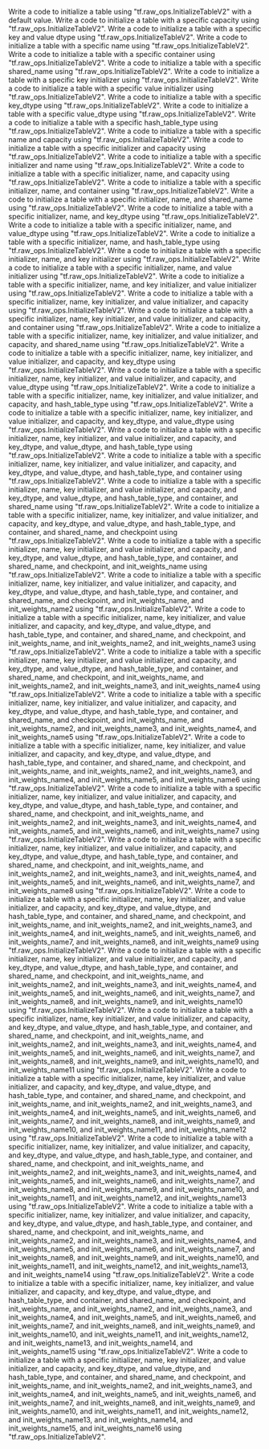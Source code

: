Write a code to initialize a table using "tf.raw_ops.InitializeTableV2" with a default value.
Write a code to initialize a table with a specific capacity using "tf.raw_ops.InitializeTableV2".
Write a code to initialize a table with a specific key and value dtype using "tf.raw_ops.InitializeTableV2".
Write a code to initialize a table with a specific name using "tf.raw_ops.InitializeTableV2".
Write a code to initialize a table with a specific container using "tf.raw_ops.InitializeTableV2".
Write a code to initialize a table with a specific shared_name using "tf.raw_ops.InitializeTableV2".
Write a code to initialize a table with a specific key initializer using "tf.raw_ops.InitializeTableV2".
Write a code to initialize a table with a specific value initializer using "tf.raw_ops.InitializeTableV2".
Write a code to initialize a table with a specific key_dtype using "tf.raw_ops.InitializeTableV2".
Write a code to initialize a table with a specific value_dtype using "tf.raw_ops.InitializeTableV2".
Write a code to initialize a table with a specific hash_table_type using "tf.raw_ops.InitializeTableV2".
Write a code to initialize a table with a specific name and capacity using "tf.raw_ops.InitializeTableV2".
Write a code to initialize a table with a specific initializer and capacity using "tf.raw_ops.InitializeTableV2".
Write a code to initialize a table with a specific initializer and name using "tf.raw_ops.InitializeTableV2".
Write a code to initialize a table with a specific initializer, name, and capacity using "tf.raw_ops.InitializeTableV2".
Write a code to initialize a table with a specific initializer, name, and container using "tf.raw_ops.InitializeTableV2".
Write a code to initialize a table with a specific initializer, name, and shared_name using "tf.raw_ops.InitializeTableV2".
Write a code to initialize a table with a specific initializer, name, and key_dtype using "tf.raw_ops.InitializeTableV2".
Write a code to initialize a table with a specific initializer, name, and value_dtype using "tf.raw_ops.InitializeTableV2".
Write a code to initialize a table with a specific initializer, name, and hash_table_type using "tf.raw_ops.InitializeTableV2".
Write a code to initialize a table with a specific initializer, name, and key initializer using "tf.raw_ops.InitializeTableV2".
Write a code to initialize a table with a specific initializer, name, and value initializer using "tf.raw_ops.InitializeTableV2".
Write a code to initialize a table with a specific initializer, name, and key initializer, and value initializer using "tf.raw_ops.InitializeTableV2".
Write a code to initialize a table with a specific initializer, name, key initializer, and value initializer, and capacity using "tf.raw_ops.InitializeTableV2".
Write a code to initialize a table with a specific initializer, name, key initializer, and value initializer, and capacity, and container using "tf.raw_ops.InitializeTableV2".
Write a code to initialize a table with a specific initializer, name, key initializer, and value initializer, and capacity, and shared_name using "tf.raw_ops.InitializeTableV2".
Write a code to initialize a table with a specific initializer, name, key initializer, and value initializer, and capacity, and key_dtype using "tf.raw_ops.InitializeTableV2".
Write a code to initialize a table with a specific initializer, name, key initializer, and value initializer, and capacity, and value_dtype using "tf.raw_ops.InitializeTableV2".
Write a code to initialize a table with a specific initializer, name, key initializer, and value initializer, and capacity, and hash_table_type using "tf.raw_ops.InitializeTableV2".
Write a code to initialize a table with a specific initializer, name, key initializer, and value initializer, and capacity, and key_dtype, and value_dtype using "tf.raw_ops.InitializeTableV2".
Write a code to initialize a table with a specific initializer, name, key initializer, and value initializer, and capacity, and key_dtype, and value_dtype, and hash_table_type using "tf.raw_ops.InitializeTableV2".
Write a code to initialize a table with a specific initializer, name, key initializer, and value initializer, and capacity, and key_dtype, and value_dtype, and hash_table_type, and container using "tf.raw_ops.InitializeTableV2".
Write a code to initialize a table with a specific initializer, name, key initializer, and value initializer, and capacity, and key_dtype, and value_dtype, and hash_table_type, and container, and shared_name using "tf.raw_ops.InitializeTableV2".
Write a code to initialize a table with a specific initializer, name, key initializer, and value initializer, and capacity, and key_dtype, and value_dtype, and hash_table_type, and container, and shared_name, and checkpoint using "tf.raw_ops.InitializeTableV2".
Write a code to initialize a table with a specific initializer, name, key initializer, and value initializer, and capacity, and key_dtype, and value_dtype, and hash_table_type, and container, and shared_name, and checkpoint, and init_weights_name using "tf.raw_ops.InitializeTableV2".
Write a code to initialize a table with a specific initializer, name, key initializer, and value initializer, and capacity, and key_dtype, and value_dtype, and hash_table_type, and container, and shared_name, and checkpoint, and init_weights_name, and init_weights_name2 using "tf.raw_ops.InitializeTableV2".
Write a code to initialize a table with a specific initializer, name, key initializer, and value initializer, and capacity, and key_dtype, and value_dtype, and hash_table_type, and container, and shared_name, and checkpoint, and init_weights_name, and init_weights_name2, and init_weights_name3 using "tf.raw_ops.InitializeTableV2".
Write a code to initialize a table with a specific initializer, name, key initializer, and value initializer, and capacity, and key_dtype, and value_dtype, and hash_table_type, and container, and shared_name, and checkpoint, and init_weights_name, and init_weights_name2, and init_weights_name3, and init_weights_name4 using "tf.raw_ops.InitializeTableV2".
Write a code to initialize a table with a specific initializer, name, key initializer, and value initializer, and capacity, and key_dtype, and value_dtype, and hash_table_type, and container, and shared_name, and checkpoint, and init_weights_name, and init_weights_name2, and init_weights_name3, and init_weights_name4, and init_weights_name5 using "tf.raw_ops.InitializeTableV2".
Write a code to initialize a table with a specific initializer, name, key initializer, and value initializer, and capacity, and key_dtype, and value_dtype, and hash_table_type, and container, and shared_name, and checkpoint, and init_weights_name, and init_weights_name2, and init_weights_name3, and init_weights_name4, and init_weights_name5, and init_weights_name6 using "tf.raw_ops.InitializeTableV2".
Write a code to initialize a table with a specific initializer, name, key initializer, and value initializer, and capacity, and key_dtype, and value_dtype, and hash_table_type, and container, and shared_name, and checkpoint, and init_weights_name, and init_weights_name2, and init_weights_name3, and init_weights_name4, and init_weights_name5, and init_weights_name6, and init_weights_name7 using "tf.raw_ops.InitializeTableV2".
Write a code to initialize a table with a specific initializer, name, key initializer, and value initializer, and capacity, and key_dtype, and value_dtype, and hash_table_type, and container, and shared_name, and checkpoint, and init_weights_name, and init_weights_name2, and init_weights_name3, and init_weights_name4, and init_weights_name5, and init_weights_name6, and init_weights_name7, and init_weights_name8 using "tf.raw_ops.InitializeTableV2".
Write a code to initialize a table with a specific initializer, name, key initializer, and value initializer, and capacity, and key_dtype, and value_dtype, and hash_table_type, and container, and shared_name, and checkpoint, and init_weights_name, and init_weights_name2, and init_weights_name3, and init_weights_name4, and init_weights_name5, and init_weights_name6, and init_weights_name7, and init_weights_name8, and init_weights_name9 using "tf.raw_ops.InitializeTableV2".
Write a code to initialize a table with a specific initializer, name, key initializer, and value initializer, and capacity, and key_dtype, and value_dtype, and hash_table_type, and container, and shared_name, and checkpoint, and init_weights_name, and init_weights_name2, and init_weights_name3, and init_weights_name4, and init_weights_name5, and init_weights_name6, and init_weights_name7, and init_weights_name8, and init_weights_name9, and init_weights_name10 using "tf.raw_ops.InitializeTableV2".
Write a code to initialize a table with a specific initializer, name, key initializer, and value initializer, and capacity, and key_dtype, and value_dtype, and hash_table_type, and container, and shared_name, and checkpoint, and init_weights_name, and init_weights_name2, and init_weights_name3, and init_weights_name4, and init_weights_name5, and init_weights_name6, and init_weights_name7, and init_weights_name8, and init_weights_name9, and init_weights_name10, and init_weights_name11 using "tf.raw_ops.InitializeTableV2".
Write a code to initialize a table with a specific initializer, name, key initializer, and value initializer, and capacity, and key_dtype, and value_dtype, and hash_table_type, and container, and shared_name, and checkpoint, and init_weights_name, and init_weights_name2, and init_weights_name3, and init_weights_name4, and init_weights_name5, and init_weights_name6, and init_weights_name7, and init_weights_name8, and init_weights_name9, and init_weights_name10, and init_weights_name11, and init_weights_name12 using "tf.raw_ops.InitializeTableV2".
Write a code to initialize a table with a specific initializer, name, key initializer, and value initializer, and capacity, and key_dtype, and value_dtype, and hash_table_type, and container, and shared_name, and checkpoint, and init_weights_name, and init_weights_name2, and init_weights_name3, and init_weights_name4, and init_weights_name5, and init_weights_name6, and init_weights_name7, and init_weights_name8, and init_weights_name9, and init_weights_name10, and init_weights_name11, and init_weights_name12, and init_weights_name13 using "tf.raw_ops.InitializeTableV2".
Write a code to initialize a table with a specific initializer, name, key initializer, and value initializer, and capacity, and key_dtype, and value_dtype, and hash_table_type, and container, and shared_name, and checkpoint, and init_weights_name, and init_weights_name2, and init_weights_name3, and init_weights_name4, and init_weights_name5, and init_weights_name6, and init_weights_name7, and init_weights_name8, and init_weights_name9, and init_weights_name10, and init_weights_name11, and init_weights_name12, and init_weights_name13, and init_weights_name14 using "tf.raw_ops.InitializeTableV2".
Write a code to initialize a table with a specific initializer, name, key initializer, and value initializer, and capacity, and key_dtype, and value_dtype, and hash_table_type, and container, and shared_name, and checkpoint, and init_weights_name, and init_weights_name2, and init_weights_name3, and init_weights_name4, and init_weights_name5, and init_weights_name6, and init_weights_name7, and init_weights_name8, and init_weights_name9, and init_weights_name10, and init_weights_name11, and init_weights_name12, and init_weights_name13, and init_weights_name14, and init_weights_name15 using "tf.raw_ops.InitializeTableV2".
Write a code to initialize a table with a specific initializer, name, key initializer, and value initializer, and capacity, and key_dtype, and value_dtype, and hash_table_type, and container, and shared_name, and checkpoint, and init_weights_name, and init_weights_name2, and init_weights_name3, and init_weights_name4, and init_weights_name5, and init_weights_name6, and init_weights_name7, and init_weights_name8, and init_weights_name9, and init_weights_name10, and init_weights_name11, and init_weights_name12, and init_weights_name13, and init_weights_name14, and init_weights_name15, and init_weights_name16 using "tf.raw_ops.InitializeTableV2".